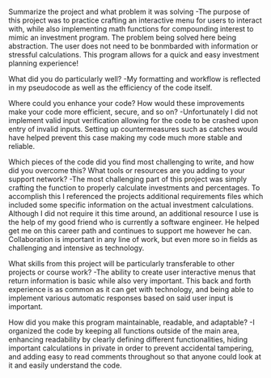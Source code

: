 Summarize the project and what problem it was solving
-The purpose of this project was to practice crafting an interactive menu for users to interact with, while also implementing math functions for compounding interest to mimic an investment program. The problem being solved here being abstraction.
The user does not need to be bonmbarded with information or stressful calculations. This program allows for a quick and easy investment planning experience!

What did you do particularly well?
-My formatting and workflow is reflected in my pseudocode as well as the efficiency of the code itself. 

Where could you enhance your code? How would these improvements make your code more efficient, secure, and so on?
-Unfortunately I did not implement valid input verification allowing for the code to be crashed upon entry of invalid inputs. Setting up countermeasures such as catches would have helped prevent this case making my code much more stable and reliable. 

Which pieces of the code did you find most challenging to write, and how did you overcome this? What tools or resources are you adding to your support network?
-The most challenging part of this project was simply crafting the function to properly calculate investments and percentages. To accomplish this I referenced the projects additional requirements files which included some specific information on the 
actual investment calculations. Although I did not require it this time around, an additional resource I use is the help of my good friend who is currently a software engineer. He helped get me on this career path and continues to support me however he can.
Collaboration is important in any line of work, but even more so in fields as challenging and intensive as technology.

What skills from this project will be particularly transferable to other projects or course work?
-The ability to create user interactive menus that return information is basic while also very important. This back and forth experience is as common as it can get with technology, and being able to implement various automatic responses based on said user input is important. 

How did you make this program maintainable, readable, and adaptable?
-I organized the code by keeping all functions outside of the main area, enhancing readability by clearly defining different functionalities, hiding important calculations in private in order to prevent accidental tampering, and adding easy to read comments throughout
so that anyone could look at it and easily understand the code. 
